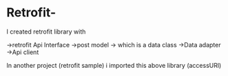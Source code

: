 # Retrofit-

I created retrofit library with 


->retrofit Api Interface 
->post model ->  which is a data class
->Data adapter
->Api client 

In another  project (retrofit sample) i imported this above library  (accessURl)


